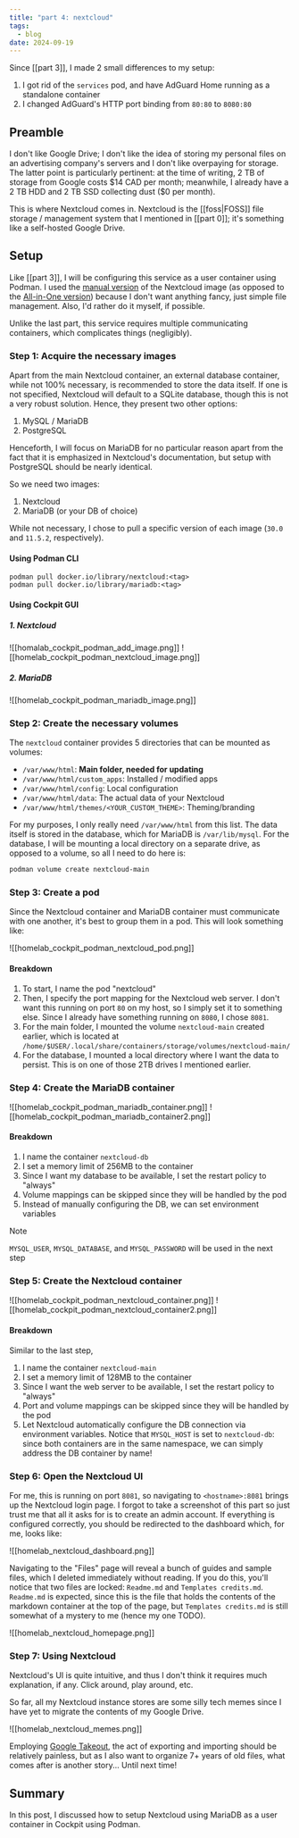 ```yaml
---
title: "part 4: nextcloud"
tags:
  - blog
date: 2024-09-19
---
```

Since [[part 3]], I made 2 small differences to my setup:
1. I got rid of the `services` pod, and have AdGuard Home running as a standalone container
2. I changed AdGuard's HTTP port binding from `80:80` to `8080:80`
## Preamble
I don't like Google Drive; I don't like the idea of storing my personal files on an advertising company's servers and I don't like overpaying for storage. The latter point is particularly pertinent: at the time of writing, 2 TB of storage from Google costs \$14 CAD per month; meanwhile, I already have a 2 TB HDD and 2 TB SSD collecting dust (\$0 per month). 

This is where Nextcloud comes in. Nextcloud is the [[foss|FOSS]] file storage / management system that I mentioned in [[part 0]]; it's something like a self-hosted Google Drive. 
## Setup
Like [[part 3]], I will be configuring this service as a user container using Podman. I used the [manual version](https://hub.docker.com/_/nextcloud/) of the Nextcloud image (as opposed to the [All-in-One version](https://github.com/nextcloud/all-in-one#nextcloud-all-in-one)) because I don't want anything fancy, just simple file management. Also, I'd rather do it myself, if possible. 

Unlike the last part, this service requires multiple communicating containers, which complicates things (negligibly). 
### Step 1: Acquire the necessary images
Apart from the main Nextcloud container, an external database container, while not 100% necessary, is recommended to store the data itself. If one is not specified, Nextcloud will default to a SQLite database, though this is not a very robust solution. Hence, they present two other options:
1. MySQL / MariaDB
2. PostgreSQL

Henceforth, I will focus on MariaDB for no particular reason apart from the fact that it is emphasized in Nextcloud's documentation, but setup with PostgreSQL should be nearly identical.

So we need two images:
1. Nextcloud
2. MariaDB (or your DB of choice)

While not necessary, I chose to pull a specific version of each image (`30.0` and `11.5.2`, respectively).
#### Using Podman CLI
```
podman pull docker.io/library/nextcloud:<tag>
podman pull docker.io/library/mariadb:<tag>
```
#### Using Cockpit GUI
##### 1. Nextcloud
![[homalab_cockpit_podman_add_image.png]]
![[homelab_cockpit_podman_nextcloud_image.png]]
##### 2. MariaDB
![[homelab_cockpit_podman_mariadb_image.png]]
### Step 2: Create the necessary volumes
The `nextcloud` container provides 5 directories that can be mounted as volumes:
- `/var/www/html`: **Main folder, needed for updating**
- `/var/www/html/custom_apps`: Installed / modified apps
- `/var/www/html/config`: Local configuration
- `/var/www/html/data`: The actual data of your Nextcloud
- `/var/www/html/themes/<YOUR_CUSTOM_THEME>`: Theming/branding

For my purposes, I only really need `/var/www/html` from this list. The data itself is stored in the database, which for MariaDB is `/var/lib/mysql`. For the database, I will be mounting a local directory on a separate drive, as opposed to a volume, so all I need to do here is:

```bash
podman volume create nextcloud-main
```
### Step 3: Create a pod
Since the Nextcloud container and MariaDB container must communicate with one another, it's best to group them in a pod. This will look something like:

![[homelab_cockpit_podman_nextcloud_pod.png]]
#### Breakdown
1. To start, I name the pod "nextcloud"
2. Then, I specify the port mapping for the Nextcloud web server. I don't want this running on port `80` on my host, so I simply set it to something else. Since I already have something running on `8080`, I chose `8081`.
3. For the main folder, I mounted the volume `nextcloud-main` created earlier, which is located at `/home/$USER/.local/share/containers/storage/volumes/nextcloud-main/`
4. For the database, I mounted a local directory where I want the data to persist. This is on one of those 2TB drives I mentioned earlier. 
### Step 4: Create the MariaDB container
![[homelab_cockpit_podman_mariadb_container.png]]
![[homelab_cockpit_podman_mariadb_container2.png]]
#### Breakdown
1. I name the container `nextcloud-db`
2. I set a memory limit of 256MB to the container
3. Since I want my database to be available, I set the restart policy to "always"
4. Volume mappings can be skipped since they will be handled by the pod
5. Instead of manually configuring the DB, we can set environment variables

> [!note]
> `MYSQL_USER`, `MYSQL_DATABASE`, and `MYSQL_PASSWORD` will be used in the next step
### Step 5: Create the Nextcloud container
![[homelab_cockpit_podman_nextcloud_container.png]]
![[homelab_cockpit_podman_nextcloud_container2.png]]
#### Breakdown
Similar to the last step,
1. I name the container `nextcloud-main`
2. I set a memory limit of 128MB to the container
3. Since I want the web server to be available, I set the restart policy to "always"
4. Port and volume mappings can be skipped since they will be handled by the pod
5. Let Nextcloud automatically configure the DB connection via environment variables. Notice that `MYSQL_HOST` is set to `nextcloud-db`: since both containers are in the same namespace, we can simply address the DB container by name!
### Step 6: Open the Nextcloud UI
For me, this is running on port `8081`, so navigating to `<hostname>:8081` brings up the Nextcloud login page. I forgot to take a screenshot of this part so just trust me that all it asks for is to create an admin account. If everything is configured correctly, you should be redirected to the dashboard which, for me, looks like:

![[homelab_nextcloud_dashboard.png]]

Navigating to the "Files" page will reveal a bunch of guides and sample files, which I deleted immediately without reading. If you do this, you'll notice that two files are locked: `Readme.md` and `Templates credits.md`. `Readme.md` is expected, since this is the file that holds the contents of the markdown container at the top of the page, but `Templates credits.md` is still somewhat of a mystery to me (hence my one TODO).

![[homelab_nextcloud_homepage.png]]
### Step 7: Using Nextcloud
Nextcloud's UI is quite intuitive, and thus I don't think it requires much explanation, if any. Click around, play around, etc.

So far, all my Nextcloud instance stores are some silly tech memes since I have yet to migrate the contents of my Google Drive. 

![[homelab_nextcloud_memes.png]]

Employing [Google Takeout](https://takeout.google.com/), the act of exporting and importing should be relatively painless, but as I also want to organize 7+ years of old files, what comes after is another story... Until next time!
## Summary
In this post, I discussed how to setup Nextcloud using MariaDB as a user container in Cockpit using Podman.